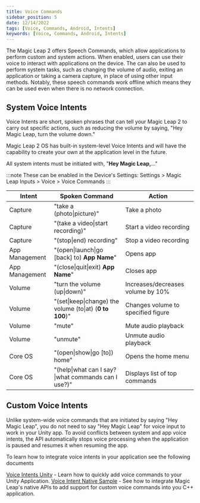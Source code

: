```yaml
---
title: Voice Commands
sidebar_position: 5
date: 12/14/2022
tags: [Voice, Commands, Android, Intents]
keywords: [Voice, Commands, Android, Intents]
---
```


The Magic Leap 2 offers Speech Commands, which allow applications to perform custom and system actions. When enabled, users can use their voice to interact with applications on the device. The can also be used to perform system tasks, such as changing the volume of audio, exiting an application or taking a camera capture, in place of using other input methods. Notably, these speech commands work offline which means they can be used even when there is no network connection.

## System Voice Intents

Voice Intents are short, spoken phrases that can tell your Magic Leap 2 to carry out specific actions, such as reducing the volume by saying, "Hey Magic Leap, turn the volume down."

Magic Leap 2 OS has built-in system-level Voice Intents and will have the capability to create your own at the application level in the future.

All system intents must be initiated with, "**Hey Magic Leap,**..."

:::note These can be enabled in the Device's Settings:
Settings > Magic Leap Inputs > Voice > Voice Commands
:::

| Intent         | Spoken Command                                           | Action                             |
| -------------- | -------------------------------------------------------- | ---------------------------------- |
| Capture        | "take a (photo\|picture)"                                | Take a photo                       |
| Capture        | "(take a video\|start recording)"                        | Start a video recording            |
| Capture        | "(stop\|end) recording"                                  | Stop a video recording             |
| App Management | "(open\|launch\|go [back] to) **App Name**"              | Opens app                          |
| App Management | "(close\|quit\|exit) **App Name**"                       | Closes app                         |
| Volume         | "turn the volume (up\|down)"                             | Increases/decreases volume by 10%  |
| Volume         | "(set\|keep\|change) the volume (to\|at) (**0 to 100**)" | Changes volume to specified figure |
| Volume         | "mute"                                                   | Mute audio playback                |
| Volume         | "unmute"                                                 | Unmute audio playback              |
| Core OS        | "(open\|show\|go [to]) home"                             | Opens the home menu                |
| Core OS        | "(help\|what can I say?\|what commands can I use?)"      | Displays list of top commands      |

## Custom Voice Intents

Unlike system-wide voice commands that are initiated by saying "Hey Magic Leap", you do not need to say "Hey Magic Leap" for voice input to work in your Unity app. To avoid conflicts between system and app voice intents, the API automatically stops voice processing when the application is paused and resumes it when resuming the app.

To learn how to integrate voice intents in your application see the following documents

[Voice Intents Unity](/docs/guides/unity/input/voice-intents/voice-intents-overview.md) - Learn how to quickly add voice commands to your Unity Application.
[Voice Intent Native Sample](/guides/native/capi-samples.md#voice-intents) - See how to integrate Magic Leap's native APIs to add support for custom voice commands into you C++ application.
